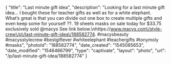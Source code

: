 {
    "title": "Last minute gift idea",
    "description": "Looking for a last minute gift idea... I bought these for teacher gifts as well as for a white elephant. What’s great is that you can divide out one box to create multiple gifts and even keep some for yourself ??. 19 sheets masks on sale today for $33.75 exclusively sold @macys  See link below.\nhttps:\/\/www.macys.com\/style-crew\/p\/last-minute-gift-idea\/188582774.  #macysbeauty #macysstylecrew #bestgiftever #whiteelephant #teachergifts #tonymoly #masks",
    "photoId": "188582774",
    "date_created": "1545085653",
    "date_modified": "1546466799",
    "type": "captivate",
    "layout": "photo",
    "url": "\/p\/last-minute-gift-idea\/188582774"
}